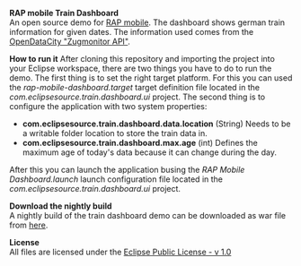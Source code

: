 **RAP mobile Train Dashboard**  
An open source demo for [RAP mobile](http://rapmobile.eclipsesource.com). The dashboard shows german train information for given dates. The information used comes from the [OpenDataCity "Zugmonitor API"](http://www.opendatacity.de/zugmonitor-api/).

**How to run it**
After cloning this repository and importing the project into your Eclipse workspace, there are two things you have to do to run the demo. The first thing is to set the right target platform. For this you can used the *rap-mobile-dashboard.target* target definition file located in the *com.eclipsesource.train.dashboard.ui* project. The second thing is to configure the application with two system properties:

* **com.eclipsesource.train.dashboard.data.location** (String) Needs to be a writable folder location to store the train data in. 
* **com.eclipsesource.train.dashboard.max.age** (int) Defines the maximum age of today's data because it can change during the day.

After this you can launch the application busing the *RAP Mobile Dashboard.launch* launch configuration file located in the *com.eclipsesource.train.dashboard.ui* project. 

**Download the nightly build**  
A nightly build of the train dashboard demo can be downloaded as war file from [here](http://download.eclipsesource.com/build/rap-mobile/train.war).

**License**  
All files are licensed under the [Eclipse Public License - v 1.0](http://www.eclipse.org/legal/epl-v10.html)


